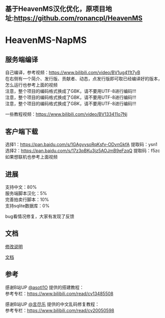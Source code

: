 ## 基于HeavenMS汉化优化，原项目地址:https://github.com/ronancpl/HeavenMS  

# HeavenMS-NapMS
## 服务端编译
自己编译，参考视频：https://www.bilibili.com/video/BV1ug411t7yB  
在右侧有一个简介、发行版、贡献者、动态，点发行版即可取已经编译好的版本，怎么运行也参考上面的视频  
注意，整个项目的编码格式换成了GBK，请不要用UTF-8进行编码!!!  
注意，整个项目的编码格式换成了GBK，请不要用UTF-8进行编码!!!  
注意，整个项目的编码格式换成了GBK，请不要用UTF-8进行编码!!!  

一些教程视频：https://www.bilibili.com/video/BV133411o7Nj  

## 客户端下载
选择1：https://pan.baidu.com/s/1GAgyysoRqKsfv-ODvnGkfA  提取码：ysn1  
选择2：https://pan.baidu.com/s/17z3pBKu3jz5AOJmB9eFzqQ  提取码：f5zc  
如果想联机也参考上面视频

## 进展 
支持中文：80%  
服务端脚本汉化：5%  
完善拍卖行脚本：10%  
支持sqlite数据库：0%  

bug看情况修复，大家有发现了反馈

## 文档
[修改说明](docs/change/changelog.txt)  

[文档](docs/course/目录.md)  

## 参考
感谢B站UP [@asotI1O](https://space.bilibili.com/19606926) 提供的搭建教程：  
参考专栏：https://www.bilibili.com/read/cv13485508  

感谢B站UP [@言尽乐](https://space.bilibili.com/98904118) 提供的中文乱码修复教程：  
参考专栏：https://www.bilibili.com/read/cv20050598